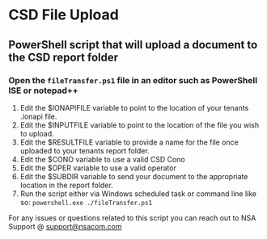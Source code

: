 # CSD File Upload
## PowerShell script that will upload a document to the CSD report folder

### Open the ```fileTransfer.ps1``` file in an editor such as PowerShell ISE or notepad++

1. Edit the $IONAPIFILE variable to point to the location of your tenants .ionapi file.
2. Edit the $INPUTFILE variable to point to the location of the file you wish to upload.
3. Edit the $RESULTFILE variable to provide a name for the file once uploaded to your tenants report folder.
4. Edit the $CONO variable to use a valid CSD Cono
5. Edit the $OPER variable to use a valid operator 
6. Edit the $SUBDIR variable to send your document to the appropriate location in the report folder. 
7. Run the script either via Windows scheduled task or command line like so: ```powershell.exe ./fileTransfer.ps1```

For any issues or questions related to this script you can reach out to NSA Support @ support@nsacom.com
